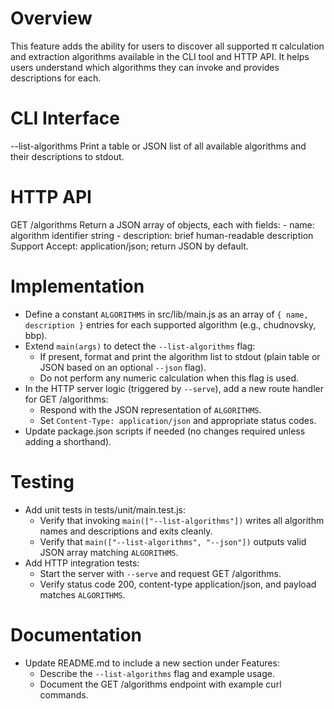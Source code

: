 # Overview

This feature adds the ability for users to discover all supported π calculation and extraction algorithms available in the CLI tool and HTTP API. It helps users understand which algorithms they can invoke and provides descriptions for each.

# CLI Interface

--list-algorithms
    Print a table or JSON list of all available algorithms and their descriptions to stdout.

# HTTP API

GET /algorithms
    Return a JSON array of objects, each with fields:
    - name: algorithm identifier string
    - description: brief human-readable description
    Support Accept: application/json; return JSON by default.

# Implementation

- Define a constant `ALGORITHMS` in src/lib/main.js as an array of `{ name, description }` entries for each supported algorithm (e.g., chudnovsky, bbp).
- Extend `main(args)` to detect the `--list-algorithms` flag:
  - If present, format and print the algorithm list to stdout (plain table or JSON based on an optional `--json` flag).
  - Do not perform any numeric calculation when this flag is used.
- In the HTTP server logic (triggered by `--serve`), add a new route handler for GET /algorithms:
  - Respond with the JSON representation of `ALGORITHMS`.
  - Set `Content-Type: application/json` and appropriate status codes.
- Update package.json scripts if needed (no changes required unless adding a shorthand).

# Testing

- Add unit tests in tests/unit/main.test.js:
  - Verify that invoking `main(["--list-algorithms"])` writes all algorithm names and descriptions and exits cleanly.
  - Verify that `main(["--list-algorithms", "--json"])` outputs valid JSON array matching `ALGORITHMS`.
- Add HTTP integration tests:
  - Start the server with `--serve` and request GET /algorithms.
  - Verify status code 200, content-type application/json, and payload matches `ALGORITHMS`.

# Documentation

- Update README.md to include a new section under Features:
  - Describe the `--list-algorithms` flag and example usage.
  - Document the GET /algorithms endpoint with example curl commands.
